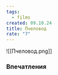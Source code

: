 ```yaml
---
tags:
  - films
created: 09.10.24
title: Пчеловод
rate: "7"
---
```

![[Пчеловод.png]]
### Впечатления
